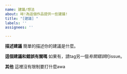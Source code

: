```yaml
---
name: 建議/想法
about: 哞!為這個作品提供一些建議!
title: "[建議] "
labels: ''
assignees: ''

---
```


**描述建議**
簡單的描述你的建議是什麼。

**這個建議和錯誤有關嗎**
如果有，請tag另一個*有關錯誤*的issue。

**其他**
這裡沒有限制要打什麼awa

